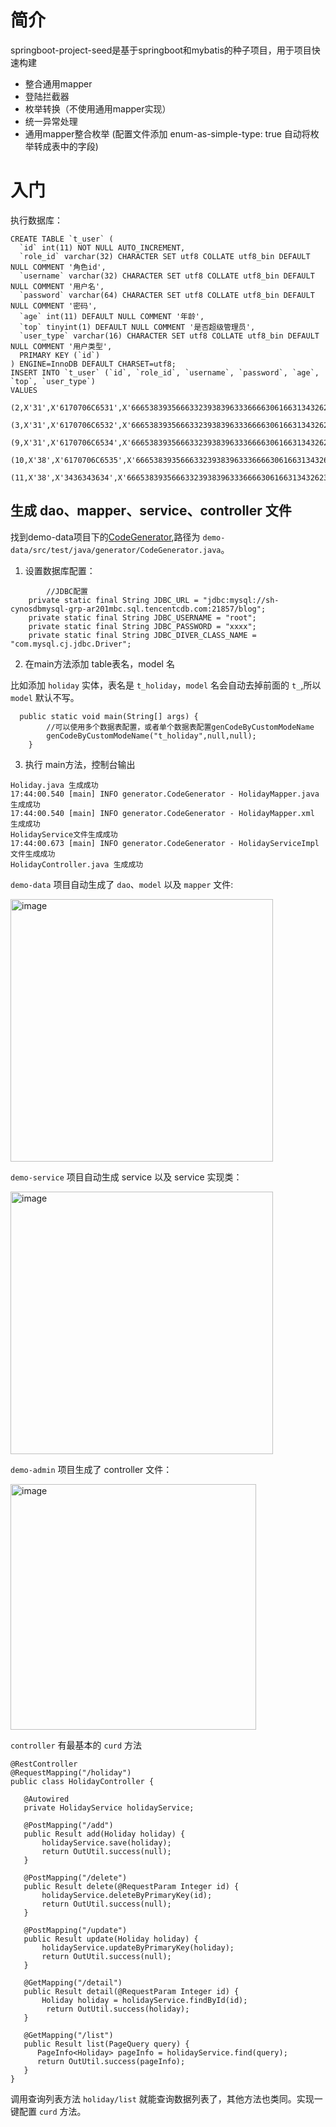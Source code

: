 # 简介
springboot-project-seed是基于springboot和mybatis的种子项目，用于项目快速构建
- 整合通用mapper
- 登陆拦截器
- 枚举转换（不使用通用mapper实现）
- 统一异常处理
- 通用mapper整合枚举  (配置文件添加 enum-as-simple-type: true 自动将枚举转成表中的字段)

# 入门

执行数据库：
```
CREATE TABLE `t_user` (
  `id` int(11) NOT NULL AUTO_INCREMENT,
  `role_id` varchar(32) CHARACTER SET utf8 COLLATE utf8_bin DEFAULT NULL COMMENT '角色id',
  `username` varchar(32) CHARACTER SET utf8 COLLATE utf8_bin DEFAULT NULL COMMENT '用户名',
  `password` varchar(64) CHARACTER SET utf8 COLLATE utf8_bin DEFAULT NULL COMMENT '密码',
  `age` int(11) DEFAULT NULL COMMENT '年龄',
  `top` tinyint(1) DEFAULT NULL COMMENT '是否超级管理员',
  `user_type` varchar(16) CHARACTER SET utf8 COLLATE utf8_bin DEFAULT NULL COMMENT '用户类型',
  PRIMARY KEY (`id`)
) ENGINE=InnoDB DEFAULT CHARSET=utf8;
INSERT INTO `t_user` (`id`, `role_id`, `username`, `password`, `age`, `top`, `user_type`)
VALUES
	(2,X'31',X'6170706C6531',X'6665383935666332393839633366663061663134326236326433626533613864393861393233',19,0,'NL'),
	(3,X'31',X'6170706C6532',X'6665383935666332393839633366663061663134326236326433626533613864393861393233',21,0,'NL'),
	(9,X'31',X'6170706C6534',X'6665383935666332393839633366663061663134326236326433626533613864393861393233',23,0,'AL'),
	(10,X'38',X'6170706C6535',X'6665383935666332393839633366663061663134326236326433626533613864393861393233',24,0,'AL'),
	(11,X'38',X'3436343634',X'6665383935666332393839633366663061663134326236326433626533613864393861393233',25,0,X'SP')
```

## 生成 dao、mapper、service、controller 文件

找到demo-data项目下的[CodeGenerator](demo-data/src/test/java/generator/CodeGenerator.java),路径为 `demo-data/src/test/java/generator/CodeGenerator.java`。

1. 设置数据库配置：

```
        //JDBC配置
	private static final String JDBC_URL = "jdbc:mysql://sh-cynosdbmysql-grp-ar201mbc.sql.tencentcdb.com:21857/blog";
	private static final String JDBC_USERNAME = "root";
	private static final String JDBC_PASSWORD = "xxxx";
	private static final String JDBC_DIVER_CLASS_NAME = "com.mysql.cj.jdbc.Driver";
```

2. 在main方法添加 table表名，model 名

比如添加 `holiday` 实体，表名是 `t_holiday`，`model` 名会自动去掉前面的 `t_`,所以 `model` 默认不写。

```
  public static void main(String[] args) {
		//可以使用多个数据表配置，或者单个数据表配置genCodeByCustomModeName
		genCodeByCustomModeName("t_holiday",null,null);
	}
```

3. 执行 main方法，控制台输出
```
Holiday.java 生成成功
17:44:00.540 [main] INFO generator.CodeGenerator - HolidayMapper.java 生成成功
17:44:00.540 [main] INFO generator.CodeGenerator - HolidayMapper.xml 生成成功
HolidayService文件生成成功
17:44:00.673 [main] INFO generator.CodeGenerator - HolidayServiceImpl文件生成成功
HolidayController.java 生成成功
```

`demo-data` 项目自动生成了 `dao`、`model` 以及 `mapper` 文件:

<img width="420" alt="image" src="https://user-images.githubusercontent.com/11553237/172045942-43e87053-f3be-40a2-a75a-23bd6e4fdc06.png">

`demo-service` 项目自动生成 service 以及 service 实现类：

<img width="420" alt="image" src="https://user-images.githubusercontent.com/11553237/172046023-347e4c24-08fb-4384-80be-ddfd1fae682a.png">

`demo-admin` 项目生成了 controller 文件：

<img width="393" alt="image" src="https://user-images.githubusercontent.com/11553237/172046086-acae51cc-2423-476a-937f-54b464c2355c.png">

 `controller` 有最基本的 `curd` 方法
 
 ```
@RestController
@RequestMapping("/holiday")
public class HolidayController {

    @Autowired
    private HolidayService holidayService;

    @PostMapping("/add")
    public Result add(Holiday holiday) {
        holidayService.save(holiday);
        return OutUtil.success(null);
    }

    @PostMapping("/delete")
    public Result delete(@RequestParam Integer id) {
        holidayService.deleteByPrimaryKey(id);
        return OutUtil.success(null);
    }

    @PostMapping("/update")
    public Result update(Holiday holiday) {
        holidayService.updateByPrimaryKey(holiday);
        return OutUtil.success(null);
    }

    @GetMapping("/detail")
    public Result detail(@RequestParam Integer id) {
        Holiday holiday = holidayService.findById(id);
         return OutUtil.success(holiday);
    }

    @GetMapping("/list")
    public Result list(PageQuery query) {
       PageInfo<Holiday> pageInfo = holidayService.find(query);
       return OutUtil.success(pageInfo);
    }
}
 ```
 
 调用查询列表方法 `holiday/list` 就能查询数据列表了，其他方法也类同。实现一键配置 `curd` 方法。














